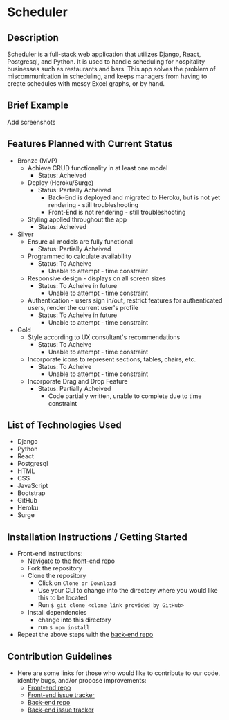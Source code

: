 
# Scheduler
## Description
Scheduler is a full-stack web application that utilizes Django, React, Postgresql, and Python.  It is used to handle scheduling for hospitality businesses such as restaurants and bars.  This app solves the problem of miscommunication in scheduling, and keeps managers from having to create schedules with messy Excel graphs, or by hand.
## Brief Example
Add screenshots
## Features Planned with Current Status
* Bronze (MVP)
  * Achieve CRUD functionality in at least one model
    * Status: Acheived
  * Deploy (Heroku/Surge)
    * Status: Partially Acheived
      * Back-End is deployed and migrated to Heroku, but is not yet rendering - still troubleshooting
      * Front-End is not rendering - still troubleshooting
  * Styling applied throughout the app
    * Status: Acheived
* Silver
  * Ensure all models are fully functional
    * Status: Partially Acheived
  * Programmed to calculate availability
    * Status: To Acheive
      * Unable to attempt - time constraint
  * Responsive design - displays on all screen sizes
    * Status: To Acheive in future
      * Unable to attempt - time constraint
  * Authentication - users sign in/out, restrict features for authenticated users, render the current user's profile
    * Status: To Acheive in future
      * Unable to attempt - time constraint
* Gold
  * Style according to UX consultant's recommendations
    * Status: To Acheive
      * Unable to attempt - time constraint
  * Incorporate icons to represent sections, tables, chairs, etc.
    * Status: To Acheive
      * Unable to attempt - time constraint
  * Incorporate Drag and Drop Feature
    * Status: Partially Acheived
      * Code partially written, unable to complete due to time constraint
## List of Technologies Used
* Django
* Python
* React
* Postgresql
* HTML
* CSS
* JavaScript
* Bootstrap
* GitHub
* Heroku
* Surge
## Installation Instructions / Getting Started
* Front-end instructions:
  * Navigate to the [front-end repo](https://github.com/rc1336/scheduler-fe)
  * Fork the repository
  * Clone the repository
    * Click on `Clone or Download`
    * Use your CLI to change into the directory where you would like this to be located
    * Run `$ git clone <clone link provided by GitHub>`
  * Install dependencies
    * change into this directory
    * run `$ npm install`
* Repeat the above steps with the [back-end repo](https://github.com/CourtneyLTyler/scheduler-be)
## Contribution Guidelines
* Here are some links for those who would like to contribute to our code, identify bugs, and/or propose improvements:
  * [Front-end repo](https://github.com/rc1336/scheduler-fe)
  * [Front-end issue tracker](https://github.com/rc1336/scheduler-fe/issues)
  * [Back-end repo](https://github.com/CourtneyLTyler/scheduler-be)
  * [Back-end issue tracker](https://github.com/CourtneyLTyler/scheduler-be/issues)